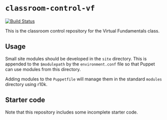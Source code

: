 # `classroom-control-vf`
[![Build Status](https://travis-ci.org/wmlwang/classroom-control-vf.svg?branch=master)](https://travis-ci.org/wmlwang/classroom-control-vf)

This is the classroom control repository for the Virtual Fundamentals class.

## Usage

Small site modules should be developed in the `site` directory. This is appended
to the `$modulepath` by the `environment.conf` file so that Puppet can use modules
from this directory.

Adding modules to the `Puppetfile` will manage them in the standard `modules`
directory using r10k.

## Starter code

Note that this repository includes some incomplete starter code.
